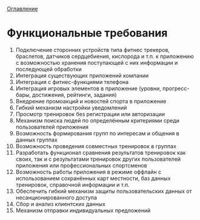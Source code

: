 [Оглавление](README.md)
# Функциональные требования

1. Подключение сторонних устройств типа фитнес трекеров, браслетов, датчиков сердцебиения, 
   кислорода и т.п. к приложению с возможностью хранения поступающей с них информации и последующей обработки
1. Интеграция существующих приложений компании
1. Интеграция с фитнес-функциями телефона
1. Интеграция игровых элементов в приложение (уровни, прогресс-бары, достижения, рейтинги, задания)
1. Внедрение промоакций и новостей спорта в приложение
1. Гибкий механизм настройки уведомлений
1. Просмотр тренировок без регистрации или авторизации   
1. Механизм поиска людей по определённым критериями среди пользователей приложения
1. Возможность формирования групп по интересам и общения в данных группах
1. Возможность проведения совместных тренировок в группах
1. Разработать функционал сравнения результатов тренировок как своих, так и с результатами 
   тренировок других пользователей приложения или профессиональных спортсменов
1. Возможность работы приложения в режиме оффлайн с использованием сохранённых карт местности, 
   баз данных тренировок, справочной информации и т.п.
1. Обеспечить гибкий механизм защиты пользовательских данных от несанционированного доступа
1. Сбор и анализ клиентских данных  
1. Механизм отправки индивидуальных предложений